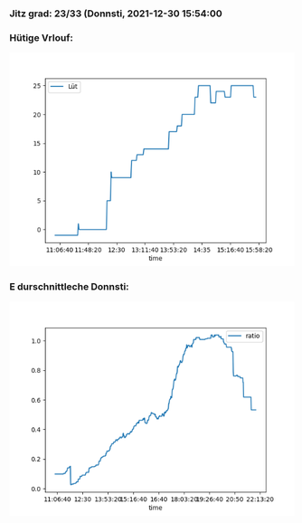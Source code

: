### Jitz grad: 23/33 (Donnsti, 2021-12-30 15:54:00

### Hütige Vrlouf:
![Graph](Today.png)

### E durschnittleche Donnsti:
![Graph](Donnsti.png)